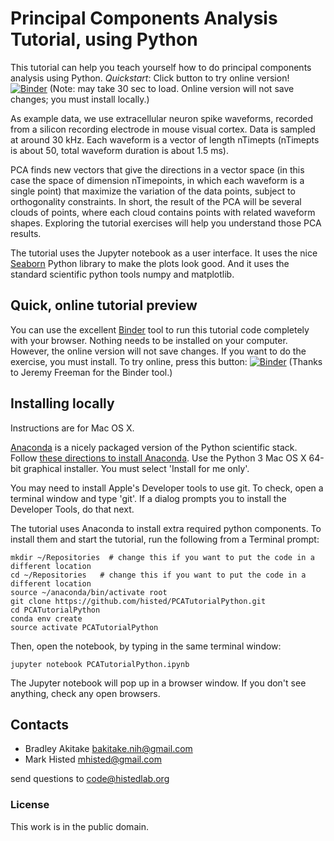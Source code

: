 # Principal Components Analysis Tutorial, using Python

This tutorial can help you teach yourself how to do principal components analysis using Python.     *Quickstart*: Click button to try online version!   [![Binder](http://mybinder.org/badge.svg)](http://mybinder.org/repo/histed/PCATutorialPython)  (Note: may take 30 sec to load.  Online version will not save changes; you must install locally.) 

As example data, we use extracellular neuron spike waveforms, recorded from a silicon recording electrode in mouse visual cortex.  Data is sampled at around 30 kHz.  Each waveform is a vector of length nTimepts (nTimepts is about 50, total waveform duration is about 1.5 ms).

PCA finds new vectors that give the directions in a vector space (in this case the space of dimension nTimepoints, in which each waveform is a single point) that maximize the variation of the data points, subject to orthogonality constraints.  In short, the result of the PCA will be several clouds of points, where each cloud contains points with related waveform shapes.  Exploring the tutorial exercises will help you understand those PCA results.

The tutorial uses the Jupyter notebook as a user interface.  It uses the nice [Seaborn](https://web.stanford.edu/~mwaskom/software/seaborn/) Python library to make the plots look good.  And it uses the standard scientific python tools numpy and matplotlib.

## Quick, online tutorial preview

You can use the excellent [Binder](http://mybinder.org) tool to run this tutorial code completely with your browser.  Nothing needs to be installed on your computer.  However, the online version will not save changes.  If you want to do the exercise, you must install. To try online, press this button: [![Binder](http://mybinder.org/badge.svg)](http://mybinder.org/repo/histed/PCATutorialPython)
(Thanks to Jeremy Freeman for the Binder tool.)


## Installing locally

Instructions are for Mac OS X.

[Anaconda](https://docs.continuum.io/anaconda) is a nicely packaged version of the Python scientific stack.
Follow [these directions to install Anaconda](https://docs.continuum.io/anaconda/install#anaconda-for-os-x-graphical-install).  Use the Python 3 Mac OS X 64-bit graphical installer.  You must select 'Install for me only'.

You may need to install Apple's Developer tools to use git.  To check, open a terminal window and type 'git'.  If a dialog prompts you to install the Developer Tools, do that next.

The tutorial uses Anaconda to install extra required python components.  To install them and start the tutorial, run the following from a Terminal prompt:
````
mkdir ~/Repositories  # change this if you want to put the code in a different location
cd ~/Repositories   # change this if you want to put the code in a different location
source ~/anaconda/bin/activate root
git clone https://github.com/histed/PCATutorialPython.git
cd PCATutorialPython
conda env create
source activate PCATutorialPython
````
Then, open the notebook, by typing in the same terminal window:
````
jupyter notebook PCATutorialPython.ipynb
````

The Jupyter notebook will pop up in a browser window.  If you don't see anything, check any open browsers.

## Contacts

* Bradley Akitake bakitake.nih@gmail.com
* Mark Histed mhisted@gmail.com

send questions to code@histedlab.org






### License 

This work is in the public domain.





